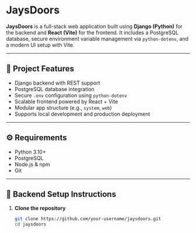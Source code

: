 # JaysDoors

**JaysDoors** is a full-stack web application built using **Django (Python)** for the backend and **React (Vite)** for the frontend. It includes a PostgreSQL database, secure environment variable management via `python-dotenv`, and a modern UI setup with Vite.

---

## 🚀 Project Features

- Django backend with REST support
- PostgreSQL database integration
- Secure `.env` configuration using `python-dotenv`
- Scalable frontend powered by React + Vite
- Modular app structure (e.g., `system`, `web`)
- Supports local development and production deployment

---

## ⚙️ Requirements

- Python 3.10+
- PostgreSQL
- Node.js & npm
- Git

---

## 🔧 Backend Setup Instructions

1. **Clone the repository**
   ```bash
   git clone https://github.com/your-username/jaysdoors.git
   cd jaysdoors
